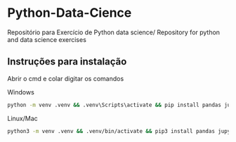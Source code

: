 # Python-Data-Cience
Repositório para Exercício de Python data science/ Repository for python and data science exercises

## Instruções para instalação
Abrir o cmd e colar digitar os comandos

Windows
```bash
python -m venv .venv && .venv\Scripts\activate && pip install pandas jupyter && jupyter notebook
```

Linux/Mac
```bash
python3 -m venv .venv && .venv/bin/activate && pip3 install pandas jupyter && jupyter notebook
```